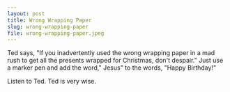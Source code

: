 ```yaml
---
layout: post
title: Wrong Wrapping Paper
slug: wrong-wrapping-paper
file: wrong-wrapping-paper.jpeg
---
```


<p>Ted says, &quot;If you inadvertently used the wrong wrapping paper in a mad rush to get all the presents wrapped for Christmas, don&#39;t despair.&quot; 
Just use a marker pen and add the word,&quot; Jesus&quot; to the words, &quot;Happy Birthday!&quot;</p>

<p>Listen to Ted.
Ted is very wise.</p>